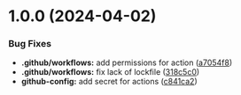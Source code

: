 # 1.0.0 (2024-04-02)


### Bug Fixes

* **.github/workflows:** add permissions for action ([a7054f8](https://github.com/CraterCode/infrastructure/commit/a7054f8e1fcfcd41324d2db18201444c1fd9828d))
* **.github/workflows:** fix lack of lockfile ([318c5c0](https://github.com/CraterCode/infrastructure/commit/318c5c0f1534afec0564bd73d84b3279e2de6400))
* **github-config:** add secret for actions ([c841ca2](https://github.com/CraterCode/infrastructure/commit/c841ca2b39f215625fdba160b2626168b4ab455d))
